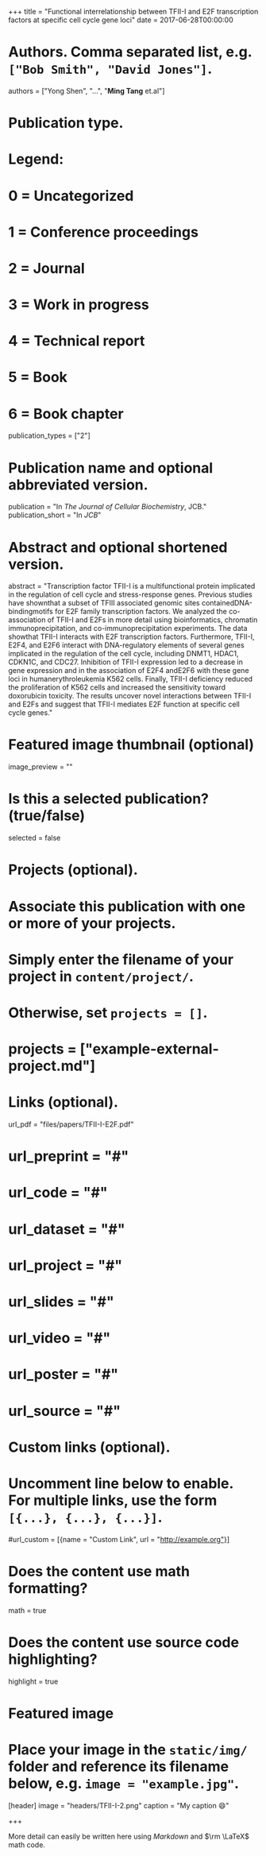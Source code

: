 +++
title = "Functional interrelationship between TFII-I and E2F transcription factors at specific cell cycle gene loci"
date = 2017-06-28T00:00:00

# Authors. Comma separated list, e.g. `["Bob Smith", "David Jones"]`.
authors = ["Yong Shen", "...", "**Ming Tang** et.al"]

# Publication type.
# Legend:
# 0 = Uncategorized
# 1 = Conference proceedings
# 2 = Journal
# 3 = Work in progress
# 4 = Technical report
# 5 = Book
# 6 = Book chapter
publication_types = ["2"]

# Publication name and optional abbreviated version.
publication = "In *The Journal of Cellular Biochemistry*, JCB."
publication_short = "In *JCB*"

# Abstract and optional shortened version.
abstract = "Transcription factor TFII-I is a multifunctional protein implicated in the regulation of cell cycle and stress-response genes. Previous studies have shownthat a subset of TFIII associated genomic sites containedDNA-bindingmotifs for E2F family transcription factors. We analyzed the co-association of TFII-I and E2Fs in more detail using bioinformatics, chromatin immunoprecipitation, and co-immunoprecipitation experiments. The data showthat TFII-I interacts with E2F transcription factors. Furthermore, TFII-I, E2F4, and E2F6 interact with DNA-regulatory elements of several genes implicated in the regulation of the cell cycle, including DNMT1, HDAC1, CDKN1C, and CDC27. Inhibition of TFII-I expression led to a decrease in gene expression and in the association of E2F4 andE2F6 with these gene loci in humanerythroleukemia K562 cells. Finally, TFII-I deficiency reduced the proliferation of K562 cells and increased the sensitivity toward doxorubicin toxicity. The results uncover novel interactions between TFII-I and E2Fs and suggest that TFII-I mediates E2F function at specific cell cycle genes."

# Featured image thumbnail (optional)
image_preview = ""

# Is this a selected publication? (true/false)
selected = false

# Projects (optional).
#   Associate this publication with one or more of your projects.
#   Simply enter the filename of your project in `content/project/`.
#   Otherwise, set `projects = []`.
# projects = ["example-external-project.md"]

# Links (optional).
url_pdf = "files/papers/TFII-I-E2F.pdf"
# url_preprint = "#"
# url_code = "#"
# url_dataset = "#"
# url_project = "#"
# url_slides = "#"
# url_video = "#"
# url_poster = "#"
# url_source = "#"

# Custom links (optional).
#   Uncomment line below to enable. For multiple links, use the form `[{...}, {...}, {...}]`.
#url_custom = [{name = "Custom Link", url = "http://example.org"}]

# Does the content use math formatting?
math = true

# Does the content use source code highlighting?
highlight = true

# Featured image
# Place your image in the `static/img/` folder and reference its filename below, e.g. `image = "example.jpg"`.
[header]
image = "headers/TFII-I-2.png"
caption = "My caption :smile:"

+++

More detail can easily be written here using *Markdown* and $\rm \LaTeX$ math code.
